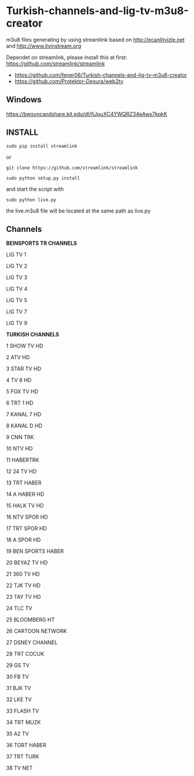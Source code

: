 # Turkish-channels-and-lig-tv-m3u8-creator
m3u8 files generating by using streamlink based on http://ecanlitvizle.net and http://www.livinstream.org

Dependet on streamlink, please install this at first: https://github.com/streamlink/streamlink
- https://github.com/fener06/Turkish-channels-and-lig-tv-m3u8-creator
- https://github.com/Protektor-Desura/web2tv

Windows
-------
https://bwsyncandshare.kit.edu/dl/fiJpuXC4YWQRZ34eAws7kqkK

INSTALL
-------

`sudo pip install streamlink`

or

`git clone https://github.com/streamlink/streamlink`

`sudo python setup.py install`

and start the script with

`sudo python live.py`

the live.m3u8 file will be located at the same path as live.py


Channels
--------

**BEINSPORTS TR CHANNELS**

LIG TV 1

LIG TV 2

LIG TV 3

LIG TV 4

LIG TV 5

LIG TV 7

LIG TV 9

**TURKISH CHANNELS**

1 SHOW TV HD

2 ATV HD

3 STAR TV HD

4 TV 8 HD

5 FOX TV HD

6 TRT 1 HD

7 KANAL 7 HD

8 KANAL D HD

9 CNN TRK

10 NTV HD

11 HABERTRK

12 24 TV HD

13 TRT HABER

14 A HABER HD

15 HALK TV HD

16 NTV SPOR HD

17 TRT SPOR HD

18 A SPOR HD

19 BEN SPORTS HABER

20 BEYAZ TV HD

21 360 TV HD

22 TJK TV HD

23 TAY TV HD

24 TLC TV

25 BLOOMBERG HT

26 CARTOON NETWORK

27 DSNEY CHANNEL

28 TRT COCUK

29 GS TV

30 FB TV

31 BJK TV

32 LKE TV

33 FLASH TV

34 TRT MUZK

35 A2 TV

36 TGRT HABER

37 TRT TURK

38 TV NET
